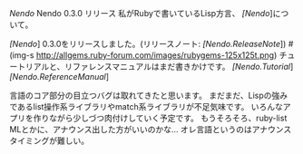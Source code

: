 *Nendo* Nendo 0.3.0 リリース
私がRubyで書いているLisp方言、 *[Nendo*]について。

*[Nendo*] 0.3.0をリリースしました。(リリースノート: *[Nendo.ReleaseNote*])
#(img-s http://allgems.ruby-forum.com/images/rubygems-125x125t.png)
チュートリアルと、リファレンスマニュアルはまだ書きかけです。
*[Nendo.Tutorial*] 
*[Nendo.ReferenceManual*] 

言語のコア部分の目立つバグは取れてきたと思います。
まだまだ、Lispの強みであるlist操作系ライブラリやmatch系ライブラリが不足気味です。
いろんなアプリを作りながら少しづつ肉付けしていく予定です。
もうそろそろ、ruby-list MLとかに、アナウンス出した方がいいのかな… オレ言語というのはアナウンスタイミングが難しい。
